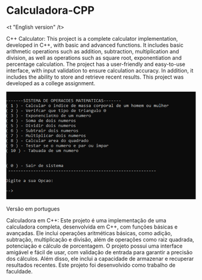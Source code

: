 # Calculadora-CPP

<t "English version" /t>  

C++ Calculator: This project is a complete calculator implementation, developed in C++, with basic and advanced functions. It includes basic arithmetic operations such as addition, subtraction, multiplication and division, as well as operations such as square root, exponentiation and percentage calculation. The project has a user-friendly and easy-to-use interface, with input validation to ensure calculation accuracy. In addition, it includes the ability to store and retrieve recent results. This project was developed as a college assignment.


<p align="center">
  <img src="cpp.png">
</p>

Versão em portugues 

Calculadora em C++: Este projeto é uma implementação de uma calculadora completa, desenvolvida em C++, com funções básicas e avançadas. Ele inclui operações aritméticas básicas, como adição, subtração, multiplicação e divisão, além de operações como raiz quadrada, potenciação e cálculo de porcentagem. O projeto possui uma interface amigável e fácil de usar, com validação de entrada para garantir a precisão dos cálculos. Além disso, ele inclui a capacidade de armazenar e recuperar resultados recentes. Este projeto foi desenvolvido como trabalho de faculdade.
